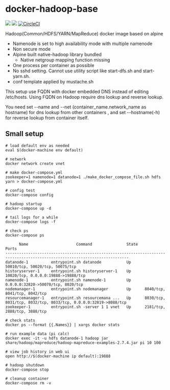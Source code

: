 # docker-hadoop-base

[![](https://images.microbadger.com/badges/image/smizy/hadoop-base:2.7.4-alpine.svg)](http://microbadger.com/images/smizy/hadoop-base:2.7.4-alpine "Get your own image badge on microbadger.com")
[![](https://images.microbadger.com/badges/version/smizy/hadoop-base:2.7.4-alpine.svg)](http://microbadger.com/images/smizy/hadoop-base:2.7.4-alpine "Get your own image badge on microbadger.com")
[![CircleCI](https://circleci.com/gh/smizy/docker-hadoop-base.svg?circle-token=155cf7c34ea00da94d6d7848796b96d62d95de48)](https://circleci.com/gh/smizy/docker-hadoop-base)

Hadoop(Common/HDFS/YARN/MapReduce) docker image based on alpine

* Namenode is set to high availability mode with multiple namenode
* Non secure mode
* Alpine built native-hadoop library bundled
  *  Native netgroup mapping function missing
* One process per container as possible 
* No sshd setting. Cannot use utility script like start-dfs.sh and start-yarn.sh.  
* conf template applied by mustache.sh

This setup use FQDN with docker embedded DNS instead of editing /etc/hosts. 
Using FQDN on Hadoop require dns lookup and reverse lookup. 

You need set --name and --net (container_name.network_name as hostname) for dns lookup from other containers 
, and set --hostname(-h) for reverse lookup from container itself.


## Small setup  

```
# load default env as needed
eval $(docker-machine env default)

# network 
docker network create vnet

# make docker-compose.yml 
zookeeper=1 namenode=1 datanode=1 ./make_docker_compose_file.sh hdfs yarn > docker-compose.yml

# config test
docker-compose config

# hadoop startup
docker-compose up -d

# tail logs for a while
docker-compose logs -f

# check ps
docker-compose ps

      Name                     Command               State                                Ports                              
----------------------------------------------------------------------------------------------------------------------------
datanode-1          entrypoint.sh datanode           Up      50010/tcp, 50020/tcp, 50075/tcp                                 
historyserver-1     entrypoint.sh historyserver-1    Up      10020/tcp, 0.0.0.0:19888->19888/tcp                             
namenode-1          entrypoint.sh namenode-1         Up      0.0.0.0:32820->50070/tcp, 8020/tcp                              
nodemanager-1       entrypoint.sh nodemanager        Up      8040/tcp, 8041/tcp, 8042/tcp                                    
resourcemanager-1   entrypoint.sh resourcemana ...   Up      8030/tcp, 8031/tcp, 8032/tcp, 8033/tcp, 0.0.0.0:32819->8088/tcp 
zookeeper-1         entrypoint.sh -server 1 1 vnet   Up      2181/tcp, 2888/tcp, 3888/tcp

# check stats
docker ps --format {{.Names}} | xargs docker stats

# run example data (pi calc)
docker exec -it -u hdfs datanode-1 hadoop jar share/hadoop/mapreduce/hadoop-mapreduce-examples-2.7.4.jar pi 10 100

# view job history in web ui
open http://$(docker-machine ip default):19888

# hadoop shutdown  
docker-compose stop

# cleanup container
docker-compose rm -v

```